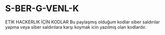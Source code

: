 # S-BER-G-VENL-K
ETİK HACKERLIK İÇİN KODLAR
Bu paylaşmış olduğum kodlar siber saldırılar
yapma veya siber saldırılara karşı koymak icin
yazılmış olan kodlardır. 

